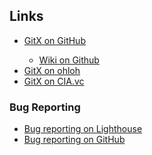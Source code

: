 <h2>
	Links
</h2>

<ul>
	<li><a href="http://github.com/pieter/gitx" title="GitX on GitHub">GitX on GitHub</a></li>
		<ul>
			<li><a href="http://github.com/pieter/gitx/wikis" title="GitX Wiki">Wiki on Github</a></li>
		</ul>
	<li><a href="http://www.ohloh.net/projects/gitx" title="GitX on ohloh">GitX on ohloh</a></li>
	<li><a href="http://cia.vc/stats/project/gitx" title="GitX on CIA.vc">GitX on CIA.vc</a></li>
</ul>
<h3>Bug Reporting</h3>
<ul>
	<li><a href="http://gitx.lighthouseapp.com/projects/17830-gitx" title="Bug reporting on Lighthouse">Bug reporting on Lighthouse</a></li>
	<li><a href="http://github.com/pieter/gitx/wikis/bugs" title="Bug reporting on GitHub">Bug reporting on GitHub</a></li>
</ul>
